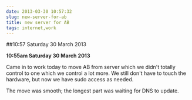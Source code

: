 ```yaml
---
date: 2013-03-30 10:57:32
slug: new-server-for-ab
title: new server for AB
tags: internet,work
---
```


##10:57 Saturday 30 March 2013

**10:55am Saturday 30 March 2013**

Came in to work today to move AB from server which we didn't totally control to one which we control a lot more.  We still don't have to touch the hardware, but now we have sudo access as needed.

The move was smooth; the longest part was waiting for DNS to update.
